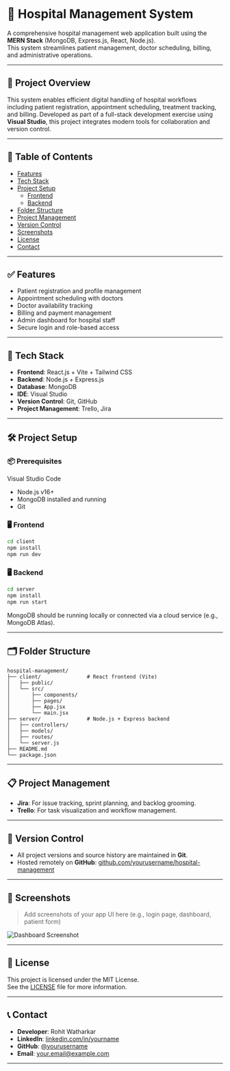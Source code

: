 # 🏥 Hospital Management System

A comprehensive hospital management web application built using the **MERN Stack** (MongoDB, Express.js, React, Node.js).  
This system streamlines patient management, doctor scheduling, billing, and administrative operations.

---

## 🚀 Project Overview

This system enables efficient digital handling of hospital workflows including patient registration, appointment scheduling, treatment tracking, and billing. Developed as part of a full-stack development exercise using **Visual Studio**, this project integrates modern tools for collaboration and version control.

---

## 📌 Table of Contents

- [Features](#features)
- [Tech Stack](#tech-stack)
- [Project Setup](#project-setup)
  - [Frontend](#frontend)
  - [Backend](#backend)
- [Folder Structure](#folder-structure)
- [Project Management](#project-management)
- [Version Control](#version-control)
- [Screenshots](#screenshots)
- [License](#license)
- [Contact](#contact)

---

## ✅ Features

- Patient registration and profile management
- Appointment scheduling with doctors
- Doctor availability tracking
- Billing and payment management
- Admin dashboard for hospital staff
- Secure login and role-based access

---

## 🧰 Tech Stack

- **Frontend**: React.js + Vite + Tailwind CSS
- **Backend**: Node.js + Express.js
- **Database**: MongoDB
- **IDE**: Visual Studio
- **Version Control**: Git, GitHub
- **Project Management**: Trello, Jira

---

## 🛠️ Project Setup

### 📦 Prerequisites

Visual Studio Code

- Node.js v16+
- MongoDB installed and running
- Git

### 🖥️ Frontend

```bash
cd client
npm install
npm run dev
```

### 🖥️ Backend

```bash
cd server
npm install
npm run start
```

MongoDB should be running locally or connected via a cloud service (e.g., MongoDB Atlas).

---

## 🗂️ Folder Structure

```text
hospital-management/
├── client/               # React frontend (Vite)
│   ├── public/
│   └── src/
│       ├── components/
│       ├── pages/
│       ├── App.jsx
│       └── main.jsx
├── server/               # Node.js + Express backend
│   ├── controllers/
│   ├── models/
│   ├── routes/
│   └── server.js
├── README.md
└── package.json
```

---

## 📋 Project Management

- **Jira**: For issue tracking, sprint planning, and backlog grooming.
- **Trello**: For task visualization and workflow management.

---

## 🔁 Version Control

- All project versions and source history are maintained in **Git**.
- Hosted remotely on **GitHub**: [github.com/yourusername/hospital-management](https://github.com/yourusername/hospital-management)

---

## 📸 Screenshots

> Add screenshots of your app UI here (e.g., login page, dashboard, patient form)

![Dashboard Screenshot](screenshots/dashboard.png)

---

## 📄 License

This project is licensed under the MIT License.  
See the [LICENSE](./LICENSE) file for more information.

---

## 📞 Contact

- **Developer**: Rohit Watharkar
- **LinkedIn**: [linkedin.com/in/yourname](https://linkedin.com/in/yourname)
- **GitHub**: [@yourusername](https://github.com/yourusername)
- **Email**: your.email@example.com

---
